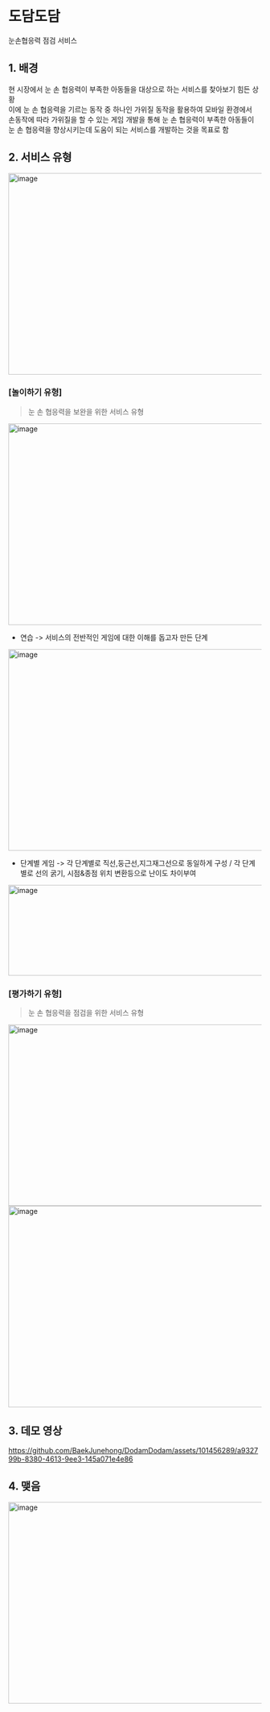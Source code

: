 # 도담도담 
눈손협응력 점검 서비스   

## 1. 배경  
현 시장에서 눈 손 협응력이 부족한 아동들을 대상으로 하는 서비스를 찾아보기 힘든 상황   
이에 눈 손 협응력을 기르는 동작 중 하나인 가위질 동작을 활용하여 모바일 환경에서  
손동작에 따라 가위질을 할 수 있는 게임 개발을 통해 눈 손 협응력이 부족한 아동들이  
눈 손 협응력을 향상시키는데 도움이 되는 서비스를 개발하는 것을 목표로 함  

## 2. 서비스 유형  
<img src="https://github.com/BaekJunehong/DodamDodam/assets/101456289/195ceb8d-78b9-4792-9f9e-635980801e0f" alt="image" width="800" height="400">

### [놀이하기 유형]
> 눈 손 협응력을 보완을 위한 서비스 유형  

<img src="https://github.com/BaekJunehong/DodamDodam/assets/101456289/aa6029c8-6b4d-4f61-9485-8881a03aea18" alt="image" width="800" height="400">  


- 연습 
-> 서비스의 전반적인 게임에 대한 이해를 돕고자 만든 단계

<img src="https://github.com/BaekJunehong/DodamDodam/assets/101456289/7a8a7aa9-b5ab-4c9b-b9b9-5b23b4f3f3df" alt="image" width="800" height="400">  


- 단계별 게임 
-> 각 단계별로 직선,둥근선,지그재그선으로 동일하게 구성 / 각 단계별로 선의 굵기, 시점&종점 위치 변환등으로 난이도 차이부여
  
<img src="https://github.com/BaekJunehong/DodamDodam/assets/101456289/a05fbd61-622a-47c4-84d7-db3d41e44ddc" alt="image" width="800" height="180">  


### [평가하기 유형]
> 눈 손 협응력을 점검을 위한 서비스 유형

<img src="https://github.com/BaekJunehong/DodamDodam/assets/101456289/094f8810-610f-40aa-bd43-538bba9f3b25" alt="image" width="800" height="360">
 
<img src="https://github.com/BaekJunehong/DodamDodam/assets/101456289/814bf019-1563-464d-973c-efe8a0ffc5fd" alt="image" width="800" height="400">

## 3. 데모 영상  

https://github.com/BaekJunehong/DodamDodam/assets/101456289/a932799b-8380-4613-9ee3-145a071e4e86

## 4. 맺음  

<img src="https://github.com/BaekJunehong/DodamDodam/assets/101456289/2936d93c-1243-44c2-a67e-4444a64a8281" alt="image" width="800" height="400">  




